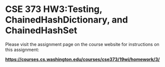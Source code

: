 # CSE 373 HW3:Testing, ChainedHashDictionary, and ChainedHashSet

Please visit the assignment page on the course website for instructions on this assignment:

**https://courses.cs.washington.edu/courses/cse373/19wi/homework/3/** 
